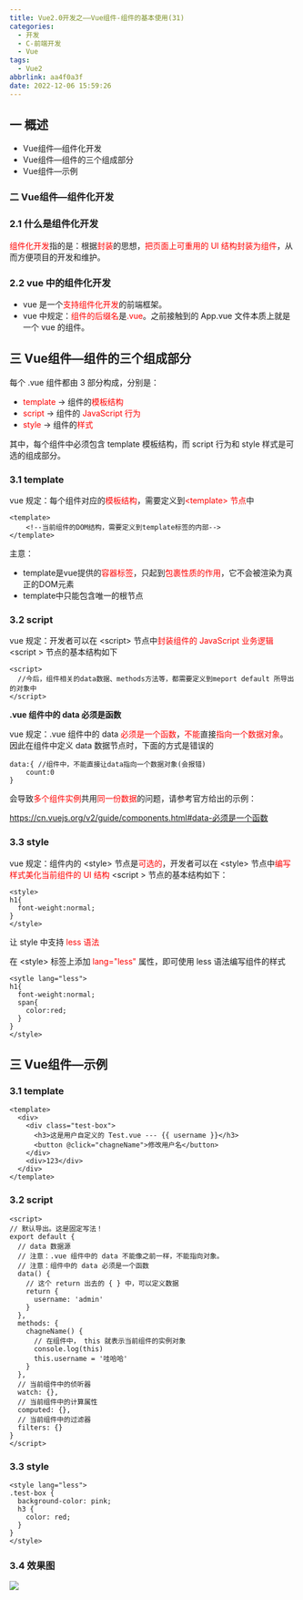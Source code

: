 ```yaml
---
title: Vue2.0开发之——Vue组件-组件的基本使用(31)
categories:
  - 开发
  - C-前端开发
  - Vue
tags:
  - Vue2
abbrlink: aa4f0a3f
date: 2022-12-06 15:59:26
---
```

## 一 概述

* Vue组件—组件化开发
* Vue组件—组件的三个组成部分
* Vue组件—示例

<!--more-->

### 二 Vue组件—组件化开发
### 2.1 什么是组件化开发

<font color=red>组件化开发</font>指的是：根据<font color=red>封装</font>的思想，<font color=red>把页面上可重用的 UI 结构封装为组件</font>，从而方便项目的开发和维护。

### 2.2 vue 中的组件化开发

* vue 是一个<font color=red>支持组件化开发</font>的前端框架。
* vue 中规定：<font color=red>组件的后缀名</font>是<font color=red>.vue</font>。之前接触到的 App.vue 文件本质上就是一个 vue 的组件。

## 三 Vue组件—组件的三个组成部分

每个 .vue 组件都由 3 部分构成，分别是：

* <font color=red>template</font> -> 组件的<font color=red>模板结构</font>
* <font color=red>script</font> -> 组件的 <font color=red>JavaScript 行为</font>
* <font color=red>style</font> -> 组件的<font color=red>样式</font>

其中，每个组件中必须包含 template 模板结构，而 script 行为和 style 样式是可选的组成部分。

### 3.1 template

vue 规定：每个组件对应的<font color=red>模板结构</font>，需要定义到<font color=red>\<template> 节点</font>中

```
<template>
	<!--当前组件的DOM结构，需要定义到template标签的内部-->
</template>
```

主意：

* template是vue提供的<font color=red>容器标签</font>，只起到<font color=red>包裹性质的作用</font>，它不会被渲染为真正的DOM元素
* template中只能包含唯一的根节点

###  3.2 script

vue 规定：开发者可以在 \<script> 节点中<font color=red>封装组件的 JavaScript 业务逻辑</font>
\<script > 节点的基本结构如下

```
<script>
  //今后，组件相关的data数据、methods方法等，都需要定义到meport default 所导出的对象中
</script>
```

**.vue 组件中的 data 必须是函数**

vue 规定：.vue 组件中的 data <font color=red>必须是一个函数</font>，<font color=red>不能</font>直接<font color=red>指向一个数据对象</font>。
因此在组件中定义 data 数据节点时，下面的方式是错误的

```
data:{ //组件中，不能直接让data指向一个数据对象(会报错)
	count:0
}
```

会导致<font color=red>多个组件实例</font>共用<font color=red>同一份数据</font>的问题，请参考官方给出的示例：

https://cn.vuejs.org/v2/guide/components.html#data-必须是一个函数

### 3.3  style

vue 规定：组件内的 \<style> 节点是<font color=red>可选的</font>，开发者可以在 \<style> 节点中<font color=red>编写样式美化当前组件的 UI 结构</font>
\<script > 节点的基本结构如下：

```
<style>
h1{
  font-weight:normal;
}
</style>
```

让 style 中支持 <font color=red>less 语法</font>

在 \<style> 标签上添加<font color=red> lang="less" </font>属性，即可使用 less 语法编写组件的样式

```
<sytle lang="less">
h1{
  font-weight:normal;
  span{
  	color:red;
  }
}
</style>
```

## 三  Vue组件—示例

### 3.1 template

```
<template>
  <div>
    <div class="test-box">
      <h3>这是用户自定义的 Test.vue --- {{ username }}</h3>
      <button @click="chagneName">修改用户名</button>
    </div>
    <div>123</div>
  </div>
</template>
```

### 3.2 script

```
<script>
// 默认导出。这是固定写法！
export default {
  // data 数据源
  // 注意：.vue 组件中的 data 不能像之前一样，不能指向对象。
  // 注意：组件中的 data 必须是一个函数
  data() {
    // 这个 return 出去的 { } 中，可以定义数据
    return {
      username: 'admin'
    }
  },
  methods: {
    chagneName() {
      // 在组件中， this 就表示当前组件的实例对象
      console.log(this)
      this.username = '哇哈哈'
    }
  },
  // 当前组件中的侦听器
  watch: {},
  // 当前组件中的计算属性
  computed: {},
  // 当前组件中的过滤器
  filters: {}
}
</script>
```

### 3.3 style

```
<style lang="less">
.test-box {
  background-color: pink;
  h3 {
    color: red;
  }
}
</style>
```

### 3.4 效果图

![][1]


[1]:https://cdn.staticaly.com/gh/PGzxc/CDN/master/blog-vue/vue02-31-vue-component-sample.gif